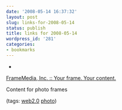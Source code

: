 ```yaml
---
date: '2008-05-14 16:37:32'
layout: post
slug: links-for-2008-05-14
status: publish
title: links for 2008-05-14
wordpress_id: '281'
categories:
- bookmarks
---
```



	
  * 
		

[FrameMedia, Inc. :: Your frame. Your content.](http://www.framemedia.com/)


		

Content for photo frames


		

(tags: [web2.0](http://del.icio.us/eob/web2.0) [photo](http://del.icio.us/eob/photo))


	



